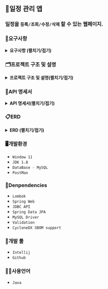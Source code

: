 ## 📆일정 관리 앱
### 일정을 `등록/조회/수정/삭제` 할 수 있는 웹페이지.

### 📖요구사항
<details><summary><b>요구사항 (펼치기/접기)</b></summary>

1. 사용자 관리
    - 사용자 등록
        - `이메일`, `이름`, `비밀번호`을 입력받아 사용자를 생성한다.
        - 생성시 `등록일`을 자동으로 입력한다.
        - 비밀번호는 `DB`에 `암호화`하여 저장된다.
        - 유저의 권한을 등록한다. (`관리자`, `일반 사용자`)
    - 사용자 조회
        - `JWT`과 `필터`를 사용하여 로그인 기능을 구현한다.
        - `회원가입`과 `로그인`을 제외한 모든 요청에서 `토큰`을 활용하여 인증 처리한다.
    - 사용자 수정
        - 사용자 정보를 `수정`할 수 있다. 
        - 수정시 `수정날짜`를 자동으로 갱신한다.
    - 사용자 삭제
        - 탈퇴 버튼을 클릭하여 탈퇴한다.
        - `탈퇴한 회원`과 `연관된 게시글`을 모두 삭제한다.
2. 일정 관리
    - 일정 등록
        - `로그인`한 회원에 한해서 게시글을 작성할 수 있다.
        - `제목`, `내용`을 입력하여 일정을 등록한다.
        - `작성/수정일`은 날짜와 시간을 모두 포함한 형태이다.
        - 등록시 외부 `API`를 활용하여 `날씨`를 등록한다.
    - 일정 조회
        - 모든 일정을 조회할 수 있다.
        - `수정일`을 기준으로 내림차순 정렬한다.
        - 한페이지에 사용자가 `선택한 갯수`만큼 일정을 표시한다.
        - 기본 페이지 크기는 `10`이다.
    - 일정 수정
        - 선택한 일정의 `할일`을 수정할 수 있다.
        - `관리자 권한`을 가진 유저만 일정을 `수정`할 수 있다.
    - 일정 삭제
        - `선택한 일정`을 삭제한다.
        - 삭제할땐 `비밀번호`를 함께 입력해야 한다.
        - `관리자 권한`을 가진 유저만 일정을 `삭제`할 수 있다.
        - 연관된 `댓글`을 모두 삭제한다.
3. 댓글 관리
    - 생성된 일정에 `댓글`을 남길 수 있다.
    - 댓글을 `조회`, `수정`, `삭제`할 수 있다.
    - 본인이 작성한 댓글만 `삭제`할 수 있다.
</details>

### 🗂️프로젝트 구조 및 설명
<details><summary><b>프로젝트 구조 및 설명(펼치기/접기)</b></summary> 

```bash
'src'                                                           # 일정 관리 프로젝트 관련 패키지와 소스 코드를 모아놓은 폴더 
 ├── 'main'
 │   └── 'java.com.sparta.schedule_project'                     # 일정 관리 프로젝트 
 │        ├── ScheduleProjectApplication.java                   # 시작 함수가 있는 class 
 │        ├── 'infra'                                           # 외부 API 연동과 관련된 폴더와 클래스들을 모아놓은 폴더
 │        │    └── WeatherApiService.java                       # 현재 날씨를 외부 API로부터 받아도는 서비스 class
 │        │
 │        ├── 'config'                                          # 프로젝트 설정 관련 class들을 모아놓은 폴더
 │        │    ├── PasswordEncoder.java                         # 비밀번호에 대한 암호화 및 대조 기능을 지원하는 class
 │        │    └── PasswordConfig.java                          # 비밀번호 관련 설정 (암호화 등)을 담당하는 class
 │        │
 │        ├── 'cookie'                                          # 쿠키 관련 클래스들을 모아놓은 폴더
 │        │    ├── UserAuth.java                                # 사용자 인증에 필요한 권한 정보를 나타내는 Enum
 │        │    ├── CookieManager.java                           # 쿠키 관련 기능을 제공하는 class
 │        │    └── JwtUtil.java                                 # JWT 토큰 생성 및 검증을 수행하는 class
 │        │ 
 │        ├── 'filter'                                          # 필터들을 모아놓은 폴더
 │        │    ├── AuthFilter.java                              # 인증 필터 (로그인 여부 확인 등)
 │        │    └── LoggingFilter.java                           # 로그 필터 (요청/응답 로그 기록)
 │        │
 │        ├── 'controller'                                      # 사용자 요청을 처리하기 위한 컨트롤러를 모아놓은 폴더 
 │        │    ├── ScheduleController.java                      # 일정 관련 요청을 처리하는 컨트롤러 class 
 │        │    ├── CommentController.java                       # 댓글 관련 요청을 처리하는 컨트롤러 class 
 │        │    └── UserController.java                          # 사용자 관련 요청을 처리하는 컨트롤러 class 
 │        │
 │        ├── 'dto'                                             # 데이터를 주고받기 위한 객체를 모아놓은 폴더 
 │        │   ├── 'request'                                     # 서버에 무언가 요청할때 사용되는 폴더 및 class들을 모아놓은 폴더
 │        │   │    ├── CreateUserRequestDto.java                # 사용자를 등록 요청할 때 사용하는 dto 
 │        │   │    ├── LoginRequestDto.java                     # 로그인을 요청할 때 사용하는 dto 
 │        │   │    ├── ModifyUserRequestDto.java                # 사용자를 수정할 때 사용하는 dto 
 │        │   │    ├── CreateScheduleRequestDto.java            # 일정 정보를 등록 요청할 때 사용하는 dto 
 │        │   │    ├── ModifyScheduleRequesthDto.java           # 일정을 수정할 때 사용하는 dto 
 │        │   │    ├── CreateCommentRequesthDto.java            # 댓글을 등록 요청할 때 사용하는 dto  
 │        │   │    └── ModifyCommentRequesthDto.java            # 댓글을 수정할 때 사용하는 dto
 │        │   │
 │        │   └── 'response'                                    # 서버에서 응답할때 사용되는 폴더 및 class들을 모아놓은 폴더
 │        │        ├── ResponseStatusDto.java                   # API응답 상태에 대한 정보를 제공하는 dto    
 │        │        ├── UserResponseDto.java                     # 서버로부터 사용자 요청 처리 결과를 받을 때 사용하는 class
 │        │        ├── UserDto.java                             # 사용자 dto class
 │        │        ├── ScheduleResponseDto.java                 # 서버로부터 일정 요청 처리 결과를 받을 때 사용하는 class
 │        │        ├── ScheduleDto.java                         # 일정 dto class
 │        │        ├── CommentResponseDto.java                  # 서버로부터 댓글 요청 처리 결과를 받을 때 사용하는 class    
 │        │        ├── CommentDto.java                          # 댓글 dto class
 │        │        └── PageDto.java                             # 페이징 정보를 담는 dto class 
 │        │         
 │        ├── 'entity'                                          # DB와 매핑되는 엔티티 클래스들을 모아놓은 폴더 
 │        │    ├── Comment.java                                 # 댓글 entity 
 │        │    ├── Schedule.java                                # 일정 entity 
 │        │    ├── Timestamped.java                             # 자동으로 시간을 넣어주는 entity
 │        │    └── User.java                                    # 사용자 entity 
 │        │         
 │        ├── 'exception'                                       # 사용자 요청을 처리하기 위한 컨트롤러를 모아놓은 폴더 
 │        │    ├── ResponseCode.java                            # API 응답 시 사용되는 상태 코드와 메시지를 정의하는 enum 
 │        │    ├── GlobalExceptionHandler.java                  # 예외 처리 class
 │        │    └── ResponseException.java                       # API 응답 시 발생하는 예외를 나타내는 class 
 │        │         
 │        ├── 'repository'                                      # DB와 상호작용하는 레포지토리를 모아놓은 폴더 
 │        │    ├── ScheduleRepository.java                      # 일정을 저장하고 조회하는 기능을 제공하는 레포지토리 class 
 │        │    ├── CommentRepository.java                       # 일정을 저장하고 조회하는 기능을 제공하는 레포지토리 class 
 │        │    └── UserRepository.java                          # 사용자를 저장하고 조회하는 기능을 제공하는 레포지토리 class 
 │        │         
 │        └── 'service'                                         # 비즈니스 로직을 처리하는 서비스들을 모아놓은 폴더 
 │             ├── ScheduleService.java                         # 일정 관련 비즈니스 로직을 처리하는 class 
 │             ├── CommentService.java                          # 댓글 관련 비즈니스 로직을 처리하는 class 
 │             └── UserService.java                             # 사용자 관련 비즈니스 로직을 처리하는 class 
 └── 'docs'                                                     # 일정 관리 프로젝트와 관련된 문서들을 모아놓은 폴더 
      ├── README.md                                             # 일정 관리 프로젝트에 대한 설명을 담은 파일 
      └── schedule.sql                                          # 일정 관리 프로젝트에서 사용되는 테스트 쿼리를 모은 파일
```
</details>

### 📑API 명세서
<details><summary><b>API 명세서(펼치기/접기)</b></summary>
<table>
    <tr>
        <th>api&nbsp;&nbsp;&nbsp;&nbsp;&nbsp;&nbsp;&nbsp;&nbsp;&nbsp;&nbsp;&nbsp;&nbsp;&nbsp;&nbsp;</th>
        <th>Method</th>
        <th>URL</th>
        <th>request header</th>
        <th>request</th>
        <th>response header</th>
        <th>response</th>                               
<th>status&nbsp;&nbsp;&nbsp;&nbsp;&nbsp;&nbsp;&nbsp;&nbsp;&nbsp;&nbsp;&nbsp;&nbsp;&nbsp;&nbsp;&nbsp;&nbsp;&nbsp;&nbsp;&nbsp;&nbsp;&nbsp;&nbsp;&nbsp;&nbsp;&nbsp;&nbsp;&nbsp;&nbsp;&nbsp;&nbsp;&nbsp;&nbsp;&nbsp;&nbsp;&nbsp;&nbsp;&nbsp;&nbsp;&nbsp;&nbsp;&nbsp;&nbsp;&nbsp;&nbsp;&nbsp;&nbsp;&nbsp;&nbsp;&nbsp;&nbsp;
        </th>
    </tr>
    <tr>
        <td><b>회원 가입</b></td>
        <td><span style=background-color:#786E12AA;font-weight:bold;>POST</span></td>
        <td><span>/api/signup</span></td>
        <td>RequestBody</td>
        <td><pre lang="json">{     
    "email": "hong@gmail.com",
    "password": "1q2w3e4r#",
    "name": "홍길동",
    "auth": "ADMIN"
}</pre></td>
        <td>application/json</td>
        <td><pre lang="json">{
    "message": "create user success",
    "status": 200
}</pre></td>
        <td>
            <span style=background-color:yellow;font-weight:bold;color:black;>201</span>: 사용자 정상등록</br>
            <span style=background-color:skyblue;font-weight:bold;color:black;>409</span>: 중복된 이메일
        </td>
    </tr>
    <tr>
        <td><b>로그인</b></td>
        <td><span style=background-color:#786E12AA;font-weight:bold;>POST</span></td>
        <td><span>/api/login</span></td>
        <td>RequestBody</td>
        <td><pre lang="json">{
    "email" : "hong@email.com",
    "password" : "1q2w3e4r#"
}</pre></td>
        <td>application/json</td>
        <td><pre lang="json">{
    "message": "login success",
    "status": 201
}</pre></td>
        <td>
            <span style=background-color:yellow;font-weight:bold;color:black;>200</span>: 로그인 성공<br/>
            <span style=background-color:skyblue;font-weight:bold;color:black;>400</span>: 잘못된 값 입력<br/>
            <span style=background-color:skyblue;font-weight:bold;color:black;>401</span>: 일치하지 않는 비밀번호<br/>
            <span style=background-color:skyblue;font-weight:bold;color:black;>404</span>: 존재하지 않는 유저
        </td>
    </tr>
    <tr>
        <td><b>사용자<br/>정보 조회</b></td>
        <td><span style=background-color:#22741CAA;font-weight:bold;>GET</span></td>
        <td><span>/api<br/>/users/{userId}</span></td>
        <td>PathVariable</td>
        <td><code>N/A</code></td>
        <td>application/json</td>
        <td><pre lang="json">{
    "user": {
        "id": 1,
        "email": "hong@gmail.com",
        "password": "1q2w3e4r#",
        "name": "홍길동",
        "auth": "ADMIN"
    },
    "status": {
        "message": "search user success",
        "status": 200
    }
}</pre></td>
        <td>
            <span style=background-color:yellow;font-weight:bold;color:black;>200</span>: 사용자 정보 조회 성공<br/>
            <span style=background-color:skyblue;font-weight:bold;color:black;>400</span>: 토큰이 없음<br/>
            <span style=background-color:skyblue;font-weight:bold;color:black;>401</span>: 토큰 유효기간 만료<br/>
            <span style=background-color:skyblue;font-weight:bold;color:black;>401</span>: 지원하지 않는 토큰 형식<br/>
            <span style=background-color:skyblue;font-weight:bold;color:black;>403</span>: 권한이 없음<br/>
            <span style=background-color:skyblue;font-weight:bold;color:black;>404</span>: 존재하지 않는 유저<br/>
            <span style=background-color:skyblue;font-weight:bold;color:black;>404</span>: 잘못된 JWT 토큰
        </td>
    </tr>
    <tr>
        <td><b>사용자<br/>수정</b></td>
        <td><span style=background-color:#3B36CFAA;font-weight:bold;>PUT</span></td>
        <td><span>/api<br/>/users/{userId}</span></td>
        <td>PathVariable<br/>RequestBody</td>
        <td><pre lang="json">{    
    "userId": 1,        
    "password": "1q2w3e4r#",
    "name": "김길동"
}</pre></td>
        <td>application/json</td>
        <td><pre lang="json">{
    "message": "update user success",
    "status": 200
}</pre></td>
        <td>
            <span style=background-color:yellow;font-weight:bold;color:black;>200</span>: 사용자 정상수정<br/>
            <span style=background-color:skyblue;font-weight:bold;color:black;>400</span>: 잘못된 값 입력<br/>
            <span style=background-color:skyblue;font-weight:bold;color:black;>400</span>: 토큰이 없음<br/>
            <span style=background-color:skyblue;font-weight:bold;color:black;>401</span>: 토큰 유효기간 만료<br/>
            <span style=background-color:skyblue;font-weight:bold;color:black;>401</span>: 지원하지 않는 토큰 형식<br/>
            <span style=background-color:skyblue;font-weight:bold;color:black;>403</span>: 수정 권한이 없음<br/>
            <span style=background-color:skyblue;font-weight:bold;color:black;>404</span>: 존재하지 않는 유저<br/>
            <span style=background-color:skyblue;font-weight:bold;color:black;>404</span>: 잘못된 JWT 토큰
        </td>
    </tr>
    <tr>
        <td><b>사용자<br/>삭제</b></td>
        <td><span style=background-color:#CE3636AA;font-weight:bold;>DELETE</span></td>
        <td><span>/api<br/>/users/{userId}</span></td>
        <td>PathVariable</td>
        <td><code>N/A</code></td>
        <td>application/json</td>
        <td><pre lang="json">{
    "message": "delete user success",
    "status": 204
}</pre></td>
        <td>
            <span style=background-color:yellow;font-weight:bold;color:black;>204</span>: 사용자 정상삭제<br/>
            <span style=background-color:skyblue;font-weight:bold;color:black;>400</span>: 토큰이 없음<br/>
            <span style=background-color:skyblue;font-weight:bold;color:black;>401</span>: 토큰 유효기간 만료<br/>
            <span style=background-color:skyblue;font-weight:bold;color:black;>401</span>: 지원하지 않는 토큰 형식<br/>
            <span style=background-color:skyblue;font-weight:bold;color:black;>403</span>: 삭제 권한이 없음<br/>
            <span style=background-color:skyblue;font-weight:bold;color:black;>404</span>: 존재하지 않는 유저<br/>
            <span style=background-color:skyblue;font-weight:bold;color:black;>404</span>: 잘못된 JWT 토큰
        </td>
        </td>
    </tr>
    <tr>
        <td><b>일정 등록</b></td>
        <td><span style=background-color:#786E12AA;font-weight:bold;>POST</span></td>
        <td><span>/api/{userId}<br/>/schedules</span></td>
        <td>PathVariable<br/>RequestBody</td>
        <td><pre lang="json">{
    "title": "제목제목제목",
    "content": "내용내용내용"
}</pre></td>
        <td>application/json</td>
        <td><pre lang="json">{
    "message": "create schedule success",
    "status": 201
}</pre></td>
        <td>
            <span style=background-color:yellow;font-weight:bold;color:black;>201</span>: 일정 정상등록<br/>
            <span style=background-color:skyblue;font-weight:bold;color:black;>400</span>: 토큰이 없음<br/>
            <span style=background-color:skyblue;font-weight:bold;color:black;>400</span>: 잘못된 내용 입력<br/>
            <span style=background-color:skyblue;font-weight:bold;color:black;>401</span>: 토큰 유효기간 만료<br/>
            <span style=background-color:skyblue;font-weight:bold;color:black;>401</span>: 지원하지 않는 토큰 형식<br/>
            <span style=background-color:skyblue;font-weight:bold;color:black;>404</span>: 잘못된 JWT 토큰
        </td>
    </tr>
    <tr>
        <td><b>일정 조회</b></td>
        <td><span style=background-color:#22741CAA;font-weight:bold;>GET</span></td>
        <td><span>/api/{userId}<br/>/schedules</span></td>
        <td>PathVariable<br/>RequestParam</td>
        <td><code>N/A</code></td>
        <td>allpication/json</td>
        <td><pre lang="json">{
    "schedules": [
        {
            "id": 3,
            "userId": 1,
            "userName": "홍길동",
            "title": "제목제목제목",
            "content": "내용내용내용",
            "weather": "맑다",
            "createDate": "2024-10-16T09:31:05.4463",
            "updateDate": "2024-10-16T09:31:05.4463"
        },
        {
            "id": 2,
            "userId": 1,
            "userName": "이길동",
            "title": "제목제목제목22",
            "content": "내용내용내용22",
            "weather": "맑다",
            "createDate": "2024-10-16T09:30:59.460334",
            "updateDate": "2024-10-16T09:30:59.460334"
        }
    ],
    "page": {
        "page": 1,
        "size": 2,
        "totalPage": 3
    },
    "status": {
        "state": 200,
        "message": "일정 조회 성공"
    }
}</pre></td>
        <td>
            <span style=background-color:yellow;font-weight:bold;color:black;>200</span>: 일정 정상조회<br/>
            <span style=background-color:skyblue;font-weight:bold;color:black;>400</span>: 토큰이 없음<br/>
            <span style=background-color:skyblue;font-weight:bold;color:black;>401</span>: 토큰 유효기간 만료<br/>
            <span style=background-color:skyblue;font-weight:bold;color:black;>401</span>: 지원하지 않는 토큰 형식<br/>
            <span style=background-color:skyblue;font-weight:bold;color:black;>404</span>: 잘못된 JWT 토큰
        </td>
    </tr>
    <tr>
        <td><b>일정 수정</b></td>
        <td><span style=background-color:#3B36CFAA;font-weight:bold;>PUT</span></td>
        <td><span>/api/{userId}<br/>/schedules/{scheduleId}</span></td>
        <td>PathVariable<br/>RequestBody</td>
        <td><pre lang="json">{
    "scheduleId": 1,
    "title" : "제목제목제목",
    "content" : "수정수정수정"
}</pre></td>
        <td>application/json</td>
        <td><pre lang="json">{
    "message": "update schedule success",
    "status": 200
}</pre></td>
        <td>
            <span style=background-color:yellow;font-weight:bold;color:black;>200</span>: 일정 정상수정<br/>
            <span style=background-color:skyblue;font-weight:bold;color:black;>400</span>: 토큰이 없음<br/>
            <span style=background-color:skyblue;font-weight:bold;color:black;>400</span>: 잘못된 값 입력<br/>
            <span style=background-color:skyblue;font-weight:bold;color:black;>401</span>: 토큰 유효기간 만료<br/>
            <span style=background-color:skyblue;font-weight:bold;color:black;>401</span>: 지원하지 않는 토큰 형식<br/>
            <span style=background-color:skyblue;font-weight:bold;color:black;>403</span>: 권한이 없음<br/>
            <span style=background-color:skyblue;font-weight:bold;color:black;>404</span>: 잘못된 JWT 토큰<br/>
            <span style=background-color:skyblue;font-weight:bold;color:black;>404</span>: 삭제된 일정
        </td>
    </tr>
    <tr>
        <td><b>일정 삭제</b></td>
        <td><span style=background-color:#CE3636AA;font-weight:bold;>DELETE</span></td>
        <td><span>/api/{userId}<br/>/schedules/{scheduleId}</span></td>
        <td>PathVariable</td>
        <td><code>N/A</code></td>
        <td>application/json</td>
        <td><pre lang="json">{
    "message": "delete schedule success",
    "status": 200
}</pre></td>
        <td>
            <span style=background-color:yellow;font-weight:bold;color:black;>200</span>: 일정 정상삭제<br/>
            <span style=background-color:skyblue;font-weight:bold;color:black;>400</span>: 토큰이 없음<br/>
            <span style=background-color:skyblue;font-weight:bold;color:black;>401</span>: 토큰 유효기간 만료<br/>
            <span style=background-color:skyblue;font-weight:bold;color:black;>401</span>: 지원하지 않는 토큰 형식<br/>
            <span style=background-color:skyblue;font-weight:bold;color:black;>403</span>: 권한이 없음<br/>
            <span style=background-color:skyblue;font-weight:bold;color:black;>404</span>: 잘못된 JWT 토큰<br/>
            <span style=background-color:skyblue;font-weight:bold;color:black;>404</span>: 삭제된 일정
        </td>
    </tr>
    <tr>
        <td><b>댓글 등록</b></td>
        <td><span style=background-color:#786E12AA;font-weight:bold;>POST</span></td>
        <td><span>/api/{userId}<br/>/schedule/{scheduleId}<br/>/comments</span></td>
        <td>PathVariable<br/>RequestBody</td>
        <td><pre lang="json">{     
    "scheduleId": 1,
    "content": "댓글댓글댓글"
}</pre></td>
        <td>application/json</td>
        <td><pre lang="json">{
    "message": "create comment success",
    "status": 201
}</pre></td>
        <td>
            <span style=background-color:yellow;font-weight:bold;color:black;>201</span>: 댓글 정상등록<br/>
            <span style=background-color:skyblue;font-weight:bold;color:black;>400</span>: 토큰이 없음<br/>
            <span style=background-color:skyblue;font-weight:bold;color:black;>400</span>: 잘못된 값 입력<br/>
            <span style=background-color:skyblue;font-weight:bold;color:black;>401</span>: 토큰 유효기간 만료<br/>
            <span style=background-color:skyblue;font-weight:bold;color:black;>401</span>: 지원하지 않는 토큰 형식<br/>
            <span style=background-color:skyblue;font-weight:bold;color:black;>403</span>: 권한이 없음<br/>
            <span style=background-color:skyblue;font-weight:bold;color:black;>404</span>: 잘못된 JWT 토큰
        </td>
    </tr>
        <tr>
        <td><b>일정 댓글 조회</b></td>
        <td><span style=background-color:#22741CAA;font-weight:bold;>GET</span></td>
        <td><span>/api/{userId}<br/>/schedule/{scheduleId}<br/>/comments</span></td>
        <td>PathVariable<br/>RequestParam</td>
        <td><code>N/A</code></td>
        <td>application/json</td>
        <td><pre lang="json">{
    "comment": [{
        "id": 1,
        "userId": 1,
        "scheduleId" : 1,
        "content" : "댓글댓글댓글",
        "createDate": "2022-10-16",
        "updateDate": "2022-10-20"
    },
    {
        "id": 2,
        "userId": 1,
        "scheduleId" : 1,
        "content" : "댓글댓글댓글22",
        "createDate": "2022-10-16",
        "updateDate": "2022-10-20"
    }],
    "page": {
        "page": 1,
        "size": 2,
        "totalPage": 3
    },
    "status": {
        "message": "search comment success",
        "status": 200
    },
}</pre></td>
        <td>
            <span style=background-color:yellow;font-weight:bold;color:black;>200</span>: 댓글 정상조회<br/>
            <span style=background-color:skyblue;font-weight:bold;color:black;>400</span>: 토큰이 없음<br/>
            <span style=background-color:skyblue;font-weight:bold;color:black;>401</span>: 토큰 유효기간 만료<br/>
            <span style=background-color:skyblue;font-weight:bold;color:black;>401</span>: 지원하지 않는 토큰 형식<br/>
            <span style=background-color:skyblue;font-weight:bold;color:black;>404</span>: 잘못된 JWT 토큰
        </td>
    </tr>
    <tr>
        <td><b>댓글 수정</b></td>
        <td><span style=background-color:#3B36CFAA;font-weight:bold;>PUT</span></td>
        <td><span>/api/{userId}<br/>/schedule/{scheduleId}<br/>/comments/{commentId}</span></td>
        <td>PathVariable<br/>RequestBody</td>
        <td><pre lang="json">{
    "commentId": 1,
    "content" : "댓글 수정수정수정"
}</pre></td>
        <td>application/json</td>
        <td><pre lang="json">{
    "message": "update comment success",
    "status": 200
}</pre></td>
        <td>
            <span style=background-color:yellow;font-weight:bold;color:black;>200</span>: 댓글 정상수정<br/>
            <span style=background-color:skyblue;font-weight:bold;color:black;>400</span>: 토큰이 없음<br/>
            <span style=background-color:skyblue;font-weight:bold;color:black;>400</span>: 잘못된 값 입력<br/>
            <span style=background-color:skyblue;font-weight:bold;color:black;>401</span>: 토큰 유효기간 만료<br/>
            <span style=background-color:skyblue;font-weight:bold;color:black;>401</span>: 지원하지 않는 토큰 형식<br/>
            <span style=background-color:skyblue;font-weight:bold;color:black;>403</span>: 권한이 없음<br/>
            <span style=background-color:skyblue;font-weight:bold;color:black;>404</span>: 잘못된 JWT 토큰<br/>
            <span style=background-color:skyblue;font-weight:bold;color:black;>404</span>: 삭제된 댓글
        </td>
    </tr>
    <tr>
        <td><b>댓글 삭제</b></td>
        <td><span style=background-color:#CE3636AA;font-weight:bold;>DELETE</span></td>
        <td><span>/api/{userId}<br/>/schedule/{scheduleId}<br/>/comments/{commentId}</span></td>
        <td>PathVariable</td>
        <td><code>N/A</code></td>
        <td>application/json</td>
        <td><pre lang="json">{
    "message": "delete comment success",
    "status": 204
}</pre></td>
        <td>
            <span style=background-color:yellow;font-weight:bold;color:black;>204</span>: 댓글 정상삭제<br/>
            <span style=background-color:skyblue;font-weight:bold;color:black;>400</span>: 토큰이 없음<br/>
            <span style=background-color:skyblue;font-weight:bold;color:black;>401</span>: 토큰 유효기간 만료<br/>
            <span style=background-color:skyblue;font-weight:bold;color:black;>401</span>: 지원하지 않는 토큰 형식<br/>
            <span style=background-color:skyblue;font-weight:bold;color:black;>403</span>: 권한이 없음<br/>
            <span style=background-color:skyblue;font-weight:bold;color:black;>404</span>: 잘못된 JWT 토큰<br/>
            <span style=background-color:skyblue;font-weight:bold;color:black;>404</span>: 삭제된 댓글
        </td>
    </tr>          
</table>
</details>

### 📋ERD
<details><summary><b>ERD (펼치기/접기)</b></summary>
<img src="images/erd.png">
</details>


### 🖥️개발환경
- `Window 11`
- `JDK 1.8`
- `DataBase - MySQL`
- `PostMan`

### 💫Denpendencies
- `Lombok`
- `Spring Web`
- `JDBC API`
- `Spring Data JPA`
- `MySQL Driver`
- `Validation`
- `CycloneDX SBOM support`

### 🔨개발 툴
- `Intellij`
- `Github`

### 🧑‍💻사용언어
- `Java`
